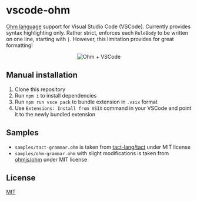 # vscode-ohm

[Ohm language](https://github.com/ohmjs/ohm) support for Visual Studio Code (VSCode). Currently provides syntax highlighting only. Rather strict, enforces each `RuleBody` to be written on one line, starting with `|`. However, this limitation provides for great formatting!

<center>
  <img src=".github/BANNER.png" alt="Ohm + VSCode"/>
</center>

## Manual installation

1. Clone this repository
2. Run `npm i` to install dependencies
3. Run `npm run vsce pack` to bundle extension in `.vsix` format
4. Use `Extensions: Install from VSIX` command in your VSCode and point it to the newly bundled extension

## Samples

* `samples/tact-grammar.ohm` is taken from [tact-lang/tact](https://github.com/tact-lang/tact/blob/main/src/grammar/grammar.ohm) under MIT license
* `samples/ohm-grammar.ohm` with slight modifications is taken from [ohmjs/ohm](https://github.com/ohmjs/ohm/blob/main/packages/ohm-js/src/ohm-grammar.ohm) under MIT license

## License

[MIT](LICENSE)
